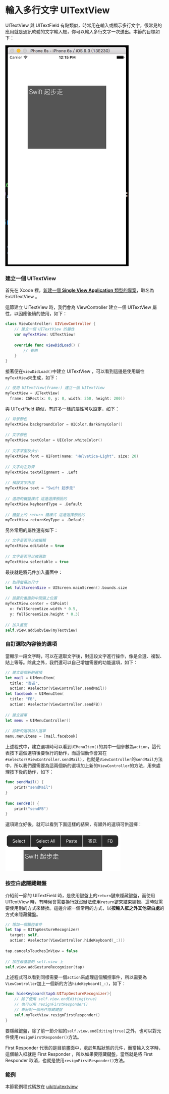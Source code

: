 # 輸入多行文字 UITextView

UITextView 與 UITextField 有點類似，時常用在輸入或顯示多行文字，很常見的應用就是通訊軟體的文字輸入框，你可以輸入多行文字一次送出。本節的目標如下：

![uitextview01](../images/uikit/uitextview/uitextview01.png)


### 建立一個 UITextView

首先在 Xcode 裡，[新建一個 **Single View Application** 類型的專案](../more/open_project.md#create_a_new_project)，取名為 ExUITextView 。

這節建立 UITextView 時，我們會為 ViewController 建立一個 UITextView 屬性，以因應後續的使用，如下：

```swift
class ViewController: UIViewController {
    // 建立一個 UITextView 的屬性
    var myTextView: UITextView!

    override func viewDidLoad() {
        // 省略
    }
}

```

接著便在`viewDidLoad()`中建立 UITextView ，可以看到這邊是使用屬性`myTextView`來生成，如下：

```swift
// 使用 UITextView(frame:) 建立一個 UITextView
myTextView = UITextView(
  frame: CGRect(x: 0, y: 0, width: 250, height: 200))

```

與 UITextField 類似，有許多一樣的屬性可以設定，如下：

```swift
// 背景顏色
myTextView.backgroundColor = UIColor.darkGrayColor()

// 文字顏色
myTextView.textColor = UIColor.whiteColor()

// 文字字型及大小
myTextView.font = UIFont(name: "Helvetica-Light", size: 20)

// 文字向左對齊
myTextView.textAlignment = .Left

// 預設文字內容
myTextView.text = "Swift 起步走"

// 適用的鍵盤樣式 這邊選擇預設的
myTextView.keyboardType = .Default

// 鍵盤上的 return 鍵樣式 這邊選擇預設的
myTextView.returnKeyType = .Default

```

另外常用的屬性還有如下：

```swift
// 文字是否可以被編輯
myTextView.editable = true

// 文字是否可以被選取
myTextView.selectable = true

```

最後就是將元件加入畫面中：

```swift
// 取得螢幕的尺寸
let fullScreenSize = UIScreen.mainScreen().bounds.size

// 設置於畫面的中間偏上位置
myTextView.center = CGPoint(
  x: fullScreenSize.width * 0.5,
  y: fullScreenSize.height * 0.3)

// 加入畫面
self.view.addSubview(myTextView)

```


### 自訂選取內容後的選項

當顯示一段文字時，可以在選取文字後，對這段文字進行操作，像是全選、複製、貼上等等。除此之外，我們還可以自己增加需要的功能選項，如下：

```swift
// 建立兩個新的選項
let mail = UIMenuItem(
  title: "寄送", 
  action: #selector(ViewController.sendMail))
let facebook = UIMenuItem(
  title: "FB",
  action: #selector(ViewController.sendFB))

// 建立選單
let menu = UIMenuController()

// 將新的選項加入選單
menu.menuItems = [mail,facebook]

```

上述程式中，建立選項時可以看到`UIMenuItem()`的其中一個參數為`action`，這代表按下這個選項後要執行的動作，而這個動作會寫在`#selector(ViewController.sendMail)`，也就是`ViewController`的`sendMail`方法中，所以我們還需要為這兩個新的選項加上新的`ViewController`的方法，用來處理按下後的動作，如下：

```swift
func sendMail() {
    print("sendMail")
}

func sendFB() {
    print("sendFB")
}

```

選項建立好後，就可以看到下面這樣的結果，有額外的選項可供選擇：

![uitextview02](../images/uikit/uitextview/uitextview02.png)


### 按空白處隱藏鍵盤

介紹前一節的 UITextField 時，是使用鍵盤上的`return`鍵來隱藏鍵盤，而使用 UITextView 時，有時候會需要換行就沒辦法使用`return`鍵來結束編輯，這時就需要使用別的方式來替換。這邊介紹一個常用的方式，以**按輸入框之外其他空白處**的方式來隱藏鍵盤。

```swift
// 增加一個觸控事件
let tap = UITapGestureRecognizer(
  target: self,
  action: #selector(ViewController.hideKeyboard(_:)))

tap.cancelsTouchesInView = false

// 加在最基底的 self.view 上
self.view.addGestureRecognizer(tap)

```

上述程式可以看到同樣需要一個`action`來處理這個觸控事件，所以需要為`ViewController`加上一個新的方法`hideKeyboard(_:)`，如下：

```swift
func hideKeyboard(tapG:UITapGestureRecognizer){
    // 除了使用 self.view.endEditing(true)
    // 也可以用 resignFirstResponder()
    // 來針對一個元件隱藏鍵盤
    self.myTextView.resignFirstResponder()
}

```

要隱藏鍵盤，除了前一節介紹的`self.view.endEditing(true)`之外，也可以對元件使用`resignFirstResponder()`方法。

First Responder 代表的是目前畫面中，處於焦點狀態的元件，而當輸入文字時，這個輸入框就是 First Responder ，所以如果要隱藏鍵盤，當然就是將 First Responder 取消，也就是使用`resignFirstResponder()`方法。


### 範例

本節範例程式碼放在 [uikit/uitextview](https://github.com/itisjoe/swiftgo_files/tree/master/uikit/uitextview)

